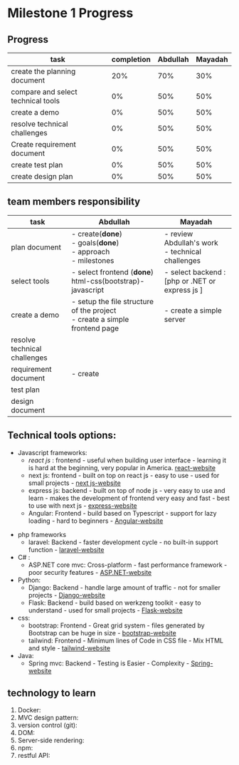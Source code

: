 # Milestone 1 Progress

## Progress

| task                               | completion | Abdullah | Mayadah |
| ---------------------------------- | ---------- | -------- | ------- |
| create the planning document       | 20%        | 70%      | 30%     |
| compare and select technical tools | 0%         | 50%      | 50%     |
| create a demo                      | 0%         | 50%      | 50%     |
| resolve technical challenges       | 0%         | 50%      | 50%     |
| Create requirement document        | 0%         | 50%      | 50%     |
| create test plan                   | 0%         | 50%      | 50%     |
| create design plan                 | 0%         | 50%      | 50%     |

## team members responsibility

| task                         | Abdullah                                                                        | Mayadah                                               |
| ---------------------------- | ------------------------------------------------------------------------------- | ----------------------------------------------------- |
| plan document                | - create(**done**) <br/> - goals(**done**) <br/> - approach <br/> - milestones  | - review Abdullah's work <br/> - technical challenges |
| select tools                 | - select frontend (**done**) html-css(bootstrap)- javascript                    | - select backend : [php or .NET or express js ]       |
| create a demo                | - setup the file structure of the project <br/> - create a simple frontend page | - create a simple server                              |
| resolve technical challenges |                                                                                 |                                                       |
| requirement document         | - create                                                                        |                                                       |
| test plan                    |                                                                                 |                                                       |
| design document              |                                                                                 |                                                       |

## Technical tools options:

- Javascript frameworks:
  - _react js_ : frontend - useful when building user interface - learning it is hard at the beginning, very popular in America. [react-website](https://reactjs.org)
  - next js: frontend - built on top on react js - easy to use - used for small projects - [next js-website](https://nextjs.org)
  - express js: backend - built on top of node js - very easy to use and learn - makes the development of frontend very easy and fast - best to use with next js - [express-website](https://expressjs.com)
  - Angular: Frontend - build based on Typescript - support for lazy loading - hard to beginners - [Angular-website](https://angular.io)

* php frameworks
  - laravel: Backend - faster development cycle - no built-in support function - [laravel-website](https://laravel.com)
* C# :
  - ASP.NET core mvc: Cross-platform - fast performance framework - poor security features - [ASP.NET-website](https://dotnet.microsoft.com/en-us/apps/aspnet)
* Python:
  - Django: Backend - handle large amount of traffic - not for smaller projects - [Django-website](https://www.djangoproject.com)
  - Flask: Backend - build based on werkzeng toolkit - easy to understand - used for small projects - [Flask-website](http://flask.pocoo.org)
* css:
  - bootstrap: Frontend - Great grid system - files generated by Bootstrap can be huge in size - [bootstrap-website](https://getbootstrap.com)
  - tailwind: Frontend - Minimum lines of Code in CSS file - Mix HTML and style - [tailwind-website](https://tailwindcss.com)
* Java:
  - Spring mvc: Backend - Testing is Easier - Complexity - [Spring-website](https://spring.io)

## technology to learn

1. Docker:
2. MVC design pattern:
3. version control (git):
4. DOM:
5. Server-side rendering:
6. npm:
7. restful API:
